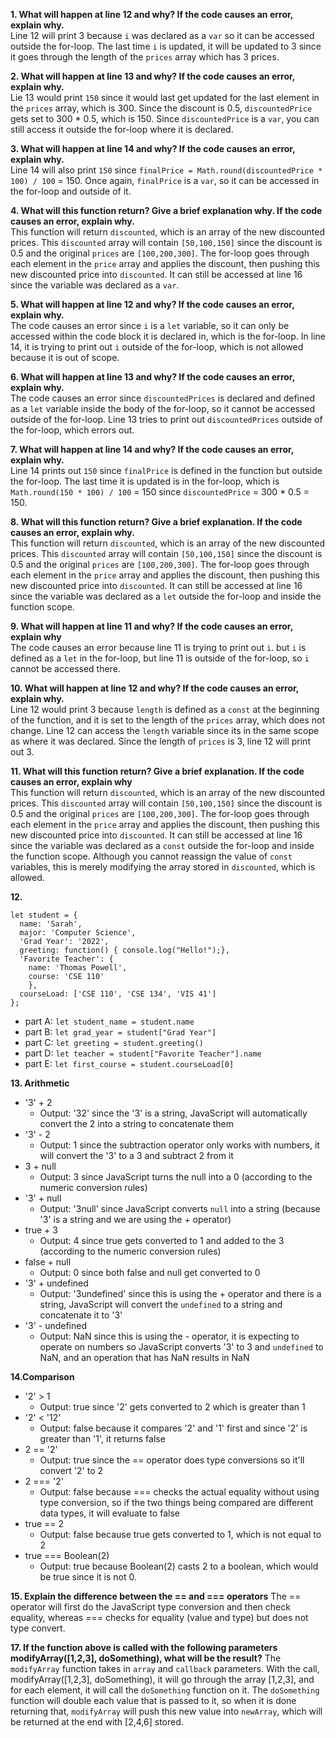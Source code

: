 **1. What will happen at line 12 and why? If the code causes an error, explain why.** <br>
Line 12 will print 3 because `i` was declared as a `var` so it can be accessed outside the for-loop. The last time `i` is updated, it will be updated to 3 since it goes through the length of the `prices` array which has 3 prices.

**2. What will happen at line 13 and why? If the code causes an error, explain why.** <br>
Lie 13 would print `150` since it would last get updated for the last element in the `prices` array, which is 300. Since the discount is 0.5, `discountedPrice` gets set to 300 * 0.5, which is 150. Since `discountedPrice` is a `var`, you can still access it outside the for-loop where it is declared.

**3. What will happen at line 14 and why? If the code causes an error, explain why.** <br>
Line 14 will also print `150` since `finalPrice = Math.round(discountedPrice * 100) / 100` = 150. Once again, `finalPrice` is a `var`, so it can be accessed in the for-loop and outside of it.

**4. What will this function return? Give a brief explanation why. If the code causes an error, explain why.** <br>
This function will return `discounted`, which is an array of the new discounted prices. This `discounted` array will contain `[50,100,150]` since the discount is 0.5 and the original `prices` are `[100,200,300]`. The for-loop goes through each element in the `price` array and applies the discount, then pushing this new discounted price into `discounted`. It can still be accessed at line 16 since the variable was declared as a `var`.

**5. What will happen at line 12 and why?  If the code causes an error, explain why.** <br>
The code causes an error since `i` is a `let` variable, so it can only be accessed within the code block it is declared in, which is the for-loop. In line 14, it is trying to print out `i` outside of the for-loop, which is not allowed because it is out of scope.

**6. What will happen at line 13 and why? If the code causes an error, explain why.** <br>
The code causes an error since `discountedPrices` is declared and defined as a `let` variable inside the body of the for-loop, so it cannot be accessed outside of the for-loop. Line 13 tries to print out `discountedPrices` outside of the for-loop, which errors out.

**7.  What will happen at line 14 and why? If the code causes an error, explain why.** <br>
Line 14 prints out `150` since `finalPrice` is defined in the function but outside the for-loop. The last time it is updated is in the for-loop, which is `Math.round(150 * 100) / 100` = 150
since `discountedPrice` = 300 * 0.5 = 150.

**8. What will this function return? Give a brief explanation. If the code causes an error, explain why.** <br>
This function will return `discounted`, which is an array of the new discounted prices. This `discounted` array will contain `[50,100,150]` since the discount is 0.5 and the original `prices` are `[100,200,300]`. The for-loop goes through each element in the `price` array and applies the discount, then pushing this new discounted price into `discounted`. It can still be accessed at line 16 since the variable was declared as a `let` outside the for-loop and inside the function scope.

**9. What will happen at line 11 and why? If the code causes an error, explain why** <br>
The code causes an error because line 11 is trying to print out `i`. but `i` is defined as a `let` in the for-loop, but line 11 is outside of the for-loop, so `i` cannot be accessed there.

**10. What will happen at line 12 and why? If the code causes an error, explain why.** <br>
Line 12 would print 3 because `length` is defined as a `const` at the beginning of the function, and it is set to the length of the `prices` array, which does not change. Line 12 can access the `length` variable since its in the same scope as where it was declared. Since the length of `prices` is 3, line 12 will print out 3.

**11. What will this function return? Give a brief explanation. If the code causes an error, explain why** <br>
This function will return `discounted`, which is an array of the new discounted prices. This `discounted` array will contain `[50,100,150]` since the discount is 0.5 and the original `prices` are `[100,200,300]`. The for-loop goes through each element in the `price` array and applies the discount, then pushing this new discounted price into `discounted`. It can still be accessed at line 16 since the variable was declared as a `const` outside the for-loop and inside the function scope. Although you cannot reassign the value of `const` variables, this is merely modifying the array stored in `discounted`, which is allowed.

**12.**
```
let student = {
  name: 'Sarah',
  major: 'Computer Science',
  'Grad Year': '2022',
  greeting: function() { console.log("Hello!");},
  'Favorite Teacher': {
    name: 'Thomas Powell',
    course: 'CSE 110'
    },
  courseLoad: ['CSE 110', 'CSE 134', 'VIS 41']
};
```
- part A:
`let student_name = student.name`
- part B:
`let grad_year = student["Grad Year"]`
- part C:
`let greeting = student.greeting()`
- part D:
`let teacher = student["Favorite Teacher"].name`
- part E:
`let first_course = student.courseLoad[0]`

**13. Arithmetic** <br>
- '3' + 2
  - Output: '32' since the '3' is a string, JavaScript will automatically convert the 2 into a string to concatenate them
- '3' - 2
  - Output: 1 since the subtraction operator only works with numbers, it will convert the '3' to a 3 and subtract 2 from it
- 3 + null
  - Output: 3 since JavaScript turns the null into a 0 (according to the numeric conversion rules)
- '3' + null
  - Output: '3null' since JavaScript converts `null` into a string (because '3' is a string and we are using the + operator)
- true + 3
  - Output: 4 since true gets converted to 1 and added to the 3 (according to the numeric conversion rules)
- false + null
  - Output: 0 since both false and null get converted to 0 
- '3' + undefined
  - Output: '3undefined' since this is using the + operator and there is a string, JavaScript will convert the `undefined` to a string and concatenate it to '3'   
- '3' - undefined
  - Output: NaN since this is using the - operator, it is expecting to operate on numbers so JavaScript converts '3' to 3 and `undefined` to NaN, and an operation that has NaN results in NaN
 
**14.Comparison**
- '2' > 1
  - Output: true since '2' gets converted to 2 which is greater than 1
- '2' < '12'
  - Output: false because it compares '2' and '1' first and since '2' is greater than '1', it returns false
- 2 == '2'
  - Output: true since the == operator does type conversions so it'll convert '2' to 2 
- 2 === '2'
  - Output: false because === checks the actual equality without using type conversion, so if the two things being compared are different data types, it will evaluate to false
- true == 2
  - Output: false because true gets converted to 1, which is not equal to 2
- true === Boolean(2)
  - Output: true because Boolean(2) casts 2 to a boolean, which would be true since it is not 0.

**15. Explain the difference between the == and === operators**
The == operator will first do the JavaScript type conversion and then check equality, whereas === checks for equality (value and type) but does not type convert.

**17. If the function above is called with the following parameters modifyArray([1,2,3], doSomething), what will be the result?**
The `modifyArray` function takes in `array` and `callback` parameters. With the call, modifyArray([1,2,3], doSomething), it will go through the array [1,2,3], and for each element, it will call the `doSomething` function on it. The `doSomething` function will double each value that is passed to it, so when it is done returning that, `modifyArray` will push this new value into `newArray`, which will be returned at the end with [2,4,6] stored.
